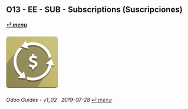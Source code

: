 ## O13 - EE - SUB - Subscriptions (Suscripciones)
#### [_&#x23CE; menu_](/en-uk/o13/ee/en-uk-o13-ee-guides_menu.md)  
### ![sub](/doc/img/sale_subscription.png)
	
###### Odoo Guides - v1_02 &nbsp; 2019-07-28  [_&#x23CE; menu_](/en-uk/o13/ee/en-uk-o13-ee-guides_menu.md)  
